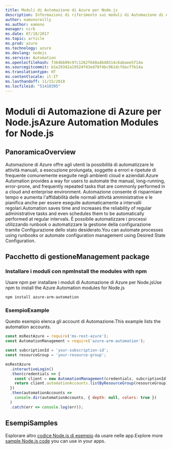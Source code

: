 ```yaml
---
title: Moduli di Automazione di Azure per Node.js
description: Informazioni di riferimento sui moduli di Automazione di Azure per Node.js
author: eamonoreilly
ms.author: eamono
manager: nirb
ms.date: 07/18/2017
ms.topic: article
ms.prod: azure
ms.technology: azure
ms.devlang: nodejs
ms.service: Automation
ms.openlocfilehash: f364bb09c97c1262f640a4b48514c6abaee5f14a
ms.sourcegitcommit: b1e29342a19524f43ed70f4bc961dcfdacffb14a
ms.translationtype: HT
ms.contentlocale: it-IT
ms.lasthandoff: 11/15/2018
ms.locfileid: "51410395"
---
```

# <a name="azure-automation-modules-for-nodejs"></a><span data-ttu-id="ba0d1-103">Moduli di Automazione di Azure per Node.js</span><span class="sxs-lookup"><span data-stu-id="ba0d1-103">Azure Automation Modules for Node.js</span></span>

## <a name="overview"></a><span data-ttu-id="ba0d1-104">Panoramica</span><span class="sxs-lookup"><span data-stu-id="ba0d1-104">Overview</span></span>

<span data-ttu-id="ba0d1-105">Automazione di Azure offre agli utenti la possibilità di automatizzare le attività manuali, a esecuzione prolungata, soggette a errori e ripetute di frequente comunemente eseguite negli ambienti cloud e aziendali.</span><span class="sxs-lookup"><span data-stu-id="ba0d1-105">Azure Automation provides a way for users to automate the manual, long-running, error-prone, and frequently repeated tasks that are commonly performed in a cloud and enterprise environment.</span></span> <span data-ttu-id="ba0d1-106">Automazione consente di risparmiare tempo e aumenta l'affidabilità delle normali attività amministrative e le pianifica anche per essere eseguite automaticamente a intervalli regolari.</span><span class="sxs-lookup"><span data-stu-id="ba0d1-106">Automation saves time and increases the reliability of regular administrative tasks and even schedules them to be automatically performed at regular intervals.</span></span> <span data-ttu-id="ba0d1-107">È possibile automatizzare i processi utilizzando runbook o automatizzare la gestione della configurazione tramite Configurazione dello stato desiderato.</span><span class="sxs-lookup"><span data-stu-id="ba0d1-107">You can automate processes using runbooks or automate configuration management using Desired State Configuration.</span></span>

## <a name="management-package"></a><span data-ttu-id="ba0d1-108">Pacchetto di gestione</span><span class="sxs-lookup"><span data-stu-id="ba0d1-108">Management package</span></span>

### <a name="install-the-modules-with-npm"></a><span data-ttu-id="ba0d1-109">Installare i moduli con npm</span><span class="sxs-lookup"><span data-stu-id="ba0d1-109">Install the modules with npm</span></span>

<span data-ttu-id="ba0d1-110">Usare npm per installare i moduli di Automazione di Azure per Node.js</span><span class="sxs-lookup"><span data-stu-id="ba0d1-110">Use npm to install the Azure Automation modules for Node.js</span></span>

```bash
npm install azure-arm-automation
```

### <a name="example"></a><span data-ttu-id="ba0d1-111">Esempio</span><span class="sxs-lookup"><span data-stu-id="ba0d1-111">Example</span></span>

<span data-ttu-id="ba0d1-112">Questo esempio elenca gli account di Automazione.</span><span class="sxs-lookup"><span data-stu-id="ba0d1-112">This example lists the automation accounts.</span></span>

```javascript
const msRestAzure = require('ms-rest-azure');
const AutomationManagement = require('azure-arm-automation');

const subcriptionId = 'your-subscription-id';
const resourceGroup = 'your-resource-group';

msRestAzure
  .interactiveLogin()
  .then(credentials => {
    const client = new AutomationManagement(credentials, subcriptionId);
    return client.automationAccounts.listByResourceGroup(resourceGroup);
  })
  .then(automationAccounts =>
    console.dir(automationAccounts, { depth: null, colors: true })
  )
  .catch(err => console.log(err));
```

## <a name="samples"></a><span data-ttu-id="ba0d1-113">Esempi</span><span class="sxs-lookup"><span data-stu-id="ba0d1-113">Samples</span></span>

<span data-ttu-id="ba0d1-114">Esplorare altro [codice Node.js di esempio](https://azure.microsoft.com/resources/samples/?platform=nodejs) da usare nelle app.</span><span class="sxs-lookup"><span data-stu-id="ba0d1-114">Explore more [sample Node.js code](https://azure.microsoft.com/resources/samples/?platform=nodejs) you can use in your apps.</span></span>
